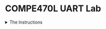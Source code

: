 # COMPE470L UART Lab

<details>
	<summary>The Instructions </summary>
	
This assignment is to create two state machine designs in Verilog and demonstrate them on the FPGA board:

1. Tx: The simpler of the two. When an 8 bit value is loaded into a register using the 8 DIP switches for the number and a push button for the "load" signal, it shifts the byte out in asynchronous serial format (initially at 9600 bits per second, later at an arbitrary, programmable data rate).  That begins with a start bit (0), followed by the 8 data bits LSB first, and a stop (1) bit.

2. Rx: The tough one, receiving a byte in the format above and displaying it using the LEDs. Your Rx will have to detect the start bit, with 1/2 bit period to confirm a valid start bit, then sample in the middle of each bit interval shifting each bit into an 8 bit register that drives the 8 LEDs on the IO board.
	
	
For this specific assignment, in part 1 you must implement a UART that takes paralllel input data from the switches and buttons, and produces a serial output on one of the FPGA output pins.  In order to do that, you must also create a clock with an appropriate frequency to operate the UART from the on-board oscillator connected to the FPGA.  The clock frequency should be higher than the data rate to allow for the requirements for part 2 below, most UARTs use a clock that is 16x the data rate. Capture the serial output data on the scope or logic analyzer abd confirm the serial output data is correct and that the bit period is 1/9600th second long.
	
In part 2, you will design a serial to parallel receiver that will receive the asynchronous data from your transmitter in part 1 above, and convert it into an 8 bit parallel word for display on the LEDs on the I/O board.
	
Ultimately, you will be implementing the core subset of transmit/receive functions of a device similar to the SCC2691 serial UART chip in the file listed below, so you should review the transmit buffer empty and receive buffer full status registers of that device.  For full credit, your final UART design should implement the receive buffer full and transmit buffer empty bits. You will need to take the raw FPGA input clock (8MHz for the older version of the board, 50MHz for the newer rev A board that has DIYchips.com written in white letters on the top of the board) and convert that clock into an appropriate clock for your two state machines.
</details>

